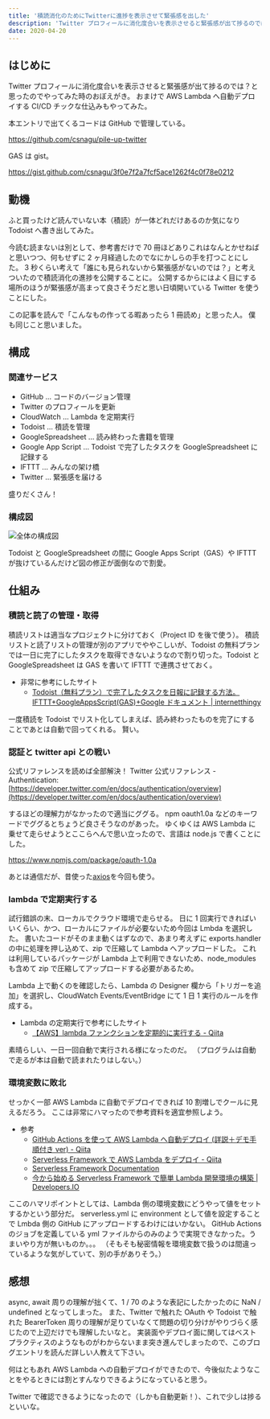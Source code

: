 ```yaml
---
title: '積読消化のためにTwitterに進捗を表示させて緊張感を出した'
description: 'Twitter プロフィールに消化度合いを表示させると緊張感が出て捗るのでは？と思ったのでやってみた時のおぼえがき'
date: 2020-04-20
---
```


## はじめに

Twitter プロフィールに消化度合いを表示させると緊張感が出て捗るのでは？と思ったのでやってみた時のおぼえがき。
おまけで AWS Lambda へ自動デプロイする CI/CD チックな仕込みもやってみた。

本エントリで出てくるコードは GitHub で管理している。

https://github.com/csnagu/pile-up-twitter

GAS は gist。

https://gist.github.com/csnagu/3f0e7f2a7fcf5ace1262f4c0f78e0212

## 動機

ふと買ったけど読んでいない本（積読）が一体どれだけあるのか気になり Todoist へ書き出してみた。

今読む読まないは別として、参考書だけで 70 冊ほどありこれはなんとかせねばと思いつつ、何もせずに 2 ヶ月経過したのでなにかしらの手を打つことにした。
3 秒くらい考えて「誰にも見られないから緊張感がないのでは？」と考えついたので積読消化の進捗を公開することに。
公開するからにはよく目にする場所のほうが緊張感が高まって良さそうだと思い日頃開いている Twitter を使うことにした。

この記事を読んで「こんなもの作ってる暇あったら 1 冊読め」と思った人。
僕も同じこと思いました。

## 構成

### 関連サービス

- GitHub ... コードのバージョン管理
- Twitter のプロフィールを更新
- CloudWatch ... Lambda を定期実行
- Todoist ... 積読を管理
- GoogleSpreadsheet ... 読み終わった書籍を管理
- Google App Script ... Todoist で完了したタスクを GoogleSpreadsheet に記録する
- IFTTT ... みんなの架け橋
- Twitter ... 緊張感を届ける

盛りだくさん！

### 構成図

![全体の構成図](/images/tsundoku-twitter/arch.jpg "全体の構成図")

Todoist と GoogleSpreadsheet の間に Google Apps Script（GAS）や IFTTT が抜けているんだけど図の修正が面倒なので割愛。

## 仕組み

### 積読と読了の管理・取得

積読リストは適当なプロジェクトに分けておく（Project ID を後で使う）。
積読リストと読了リストの管理が別のアプリでややこしいが、Todoist の無料プランでは一日に完了にしたタスクを取得できないようなので割り切った。Todoist と GoogleSpreadsheet は GAS を書いて IFTTT で連携させておく。

- 非常に参考にしたサイト
  - [Todoist（無料プラン）で完了したタスクを日報に記録する方法。IFTTT+GoogleAppsScript(GAS)+Google ドキュメント | internetthingy](https://internetthingy.com/todoist-ifttt-gas-63.html)

一度積読を Todoist でリスト化してしまえば、読み終わったものを完了にすることであとは自動で回ってくれる。
賢い。

### 認証と twitter api との戦い

公式リファレンスを読めば全部解決！
Twitter 公式リファレンス - Authentication: [https://developer.twitter.com/en/docs/authentication/overview](https://developer.twitter.com/en/docs/authentication/overview)

するほどの理解力がなかったので適当にググる。
npm oauth1.0a などのキーワードでググるとちょうど良さそうなのがあった。
ゆくゆくは AWS Lambda に乗せて走らせようとここらへんで思い立ったので、言語は node.js で書くことにした。

https://www.npmjs.com/package/oauth-1.0a

あとは通信だが、昔使った[axios](https://github.com/axios/axios)を今回も使う。

### lambda で定期実行する

試行錯誤の末、ローカルでクラウド環境で走らせる。
日に 1 回実行できればいいくらい、かつ、ローカルにファイルが必要ないため今回は Lmbda を選択した。
書いたコードがそのまま動くはずなので、あまり考えずに exports.handler の中に処理を押し込めて、zip で圧縮して Lambda へアップロードした。
これは利用しているパッケージが Lambda 上で利用できないため、node_modules も含めて zip で圧縮してアップロードする必要があるため。

Lambda 上で動くのを確認したら、Lambda の Designer 欄から「トリガーを追加」を選択し、CloudWatch Events/EventBridge にて 1 日 1 実行のルールを作成する。

- Lambda の定期実行で参考にしたサイト
  - [【AWS】lambda ファンクションを定期的に実行する - Qiita](https://qiita.com/Toshinori_Hayashi/items/5b0a72dc64ced91717c0)

素晴らしい、一日一回自動で実行される様になったのだ。
（プログラムは自動で走るが本は自動で読まれたりはしない。）

### 環境変数に敗北

せっかく一部 AWS Lambda に自動でデプロイできれば 10 割増しでクールに見えるだろう。
ここは非常にハマったので参考資料を適宜参照しよう。

- 参考
  - [GitHub Actions を使って AWS Lambda へ自動デプロイ (詳説＋デモ手順付き ver) - Qiita](https://qiita.com/homines22/items/412d4e81b24804d75205)
  - [Serverless Framework で AWS Lambda をデプロイ - Qiita](https://qiita.com/t_okkan/items/6843afba84d684068341)
  - [Serverless Framework Documentation](https://serverless.com/framework/docs/)
  - [今から始める Serverless Framework で簡単 Lambda 開発環境の構築 | Developers.IO](https://dev.classmethod.jp/articles/easy-deploy-of-lambda-with-serverless-framework/)

ここのハマリポイントとしては、Lambda 側の環境変数にどうやって値をセットするかという部分だ。
serverless.yml に environment として値を設定することで Lmbda 側の GitHub にアップロードするわけにはいかない。
GitHub Actions のジョブを定義している yml ファイルからのみのようで実現できなかった。うまいやり方が無いものか。。。
（そもそも秘密情報を環境変数で扱うのは間違っているような気がしていて、別の手がありそう。）

## 感想

async, await 周りの理解が拙くて、1 / 70 のような表記にしたかったのに NaN / undefined となってしまった。
また、Twitter で触れた OAuth や Todoist で触れた BearerToken 周りの理解が足りていなくて問題の切り分けがやりづらく感じたので上辺だけでも理解したいなと。
実装面やデプロイ面に関してはベストプラクティスのようなものがわからないまま突き進んでしまったので、このブログエントリを読んだ詳しい人教えて下さい。

何はともあれ AWS Lambda への自動デプロイができたので、今後似たようなことをやるときには割とすんなりできるようになっていると思う。

Twitter で確認できるようになったので（しかも自動更新！）、これで少しは捗るといいな。